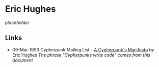 
# Eric Hughes

_placeholder_

## Links

* 09-Mar-1993 Cypherpunk Mailing List - [A Cypherpunk's Manifesto](https://www.activism.net/cypherpunk/manifesto.html) by Eric Hughes _The phrase "Cypherpunks write code" comes from this document_
